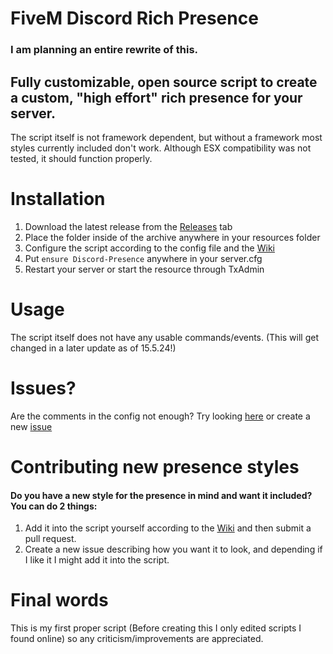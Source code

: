 # **FiveM Discord Rich Presence**

### I am planning an entire rewrite of this.

## Fully customizable, open source script to create a custom, "high effort" rich presence for your server. 
The script itself is not framework dependent, but without a framework most styles currently included don't work. 
Although ESX compatibility was not tested, it should function properly.


# Installation

 1. Download the latest release from the [Releases](https://github.com/boofiboi/FiveM-Discord-Presence/releases) tab
 2. Place the folder inside of the archive anywhere in your resources folder
 3. Configure the script according to the config file and the [Wiki](https://github.com/boofiboi/FiveM-Discord-Presence/wiki/Configuration)
 4. Put `ensure Discord-Presence` anywhere in your server.cfg
 5. Restart your server or start the resource through TxAdmin

# Usage

The script itself does not have any usable commands/events.  (This will get changed in a later update as of 15.5.24!)

# Issues?

Are the comments in the config not enough? Try looking [here](https://github.com/boofiboi/FiveM-Discord-Presence/wiki/Configuration) or 
create a new [issue](https://github.com/boofiboi/FiveM-Discord-Presence/issues/new)

# Contributing new presence styles
#### Do you have a new style for the presence in mind and want it included? You can do 2 things:

 1. Add it into the script yourself according to the [Wiki](https://github.com/boofiboi/FiveM-Discord-Presence/wiki/Creating-a-new-style) and then submit a pull request.
 2. Create a new issue describing how you want it to look, and depending if I like it I might add it into the script.

# Final words

This is my first proper script (Before creating this I only edited scripts I found online) so any criticism/improvements are appreciated.

